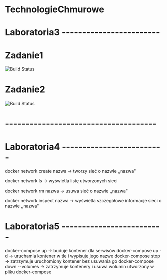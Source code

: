 # TechnologieChmurowe

# Laboratoria3 ------------------------

# Zadanie1
![Build Status](https://travis-ci.com/kwinkler99/Technologie_Chmurowe_Travis_Test_Server.svg?branch=master)

# Zadanie2
![Build Status](https://travis-ci.com/kwinkler99/Technologie_Chmurowe_Travis_Docker.svg?branch=master)

# -------------------------------------

# Laboratoria4 -------------------------

docker network create nazwa -> tworzy sieć o nazwie ,,nazwa"

docker network ls -> wyświetla listę utworzonych sieci

docker network rm nazwa -> usuwa sieć o nazwie ,,nazwa"

docker network inspect nazwa -> wyświetla szczegółowe informacje sieci o nazwie ,,nazwa" 

# Laboratoria5 -------------------------

docker-compose up -> buduje kontener dla serwisów
docker-compose up -d -> uruchamia kontener w tle i wypisuje jego nazwe
docker-compose stop -> zatrzymuje uruchomiony kontener bez usuwania go
docker-compose down --volumes -> zatrzymuje kontenery i usuwa wolumin utworzony w pliku docker-compose